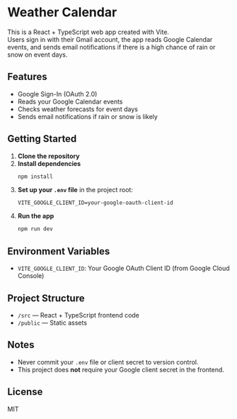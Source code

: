 # Weather Calendar

This is a React + TypeScript web app created with Vite.  
Users sign in with their Gmail account, the app reads Google Calendar events, and sends email notifications if there is a high chance of rain or snow on event days.

## Features

- Google Sign-In (OAuth 2.0)
- Reads your Google Calendar events
- Checks weather forecasts for event days
- Sends email notifications if rain or snow is likely

## Getting Started

1. **Clone the repository**
2. **Install dependencies**
   ```bash
   npm install
   ```
3. **Set up your `.env` file** in the project root:
   ```
   VITE_GOOGLE_CLIENT_ID=your-google-oauth-client-id
   ```
4. **Run the app**
   ```bash
   npm run dev
   ```

## Environment Variables

- `VITE_GOOGLE_CLIENT_ID`: Your Google OAuth Client ID (from Google Cloud Console)

## Project Structure

- `/src` — React + TypeScript frontend code
- `/public` — Static assets

## Notes

- Never commit your `.env` file or client secret to version control.
- This project does **not** require your Google client secret in the frontend.

## License

MIT